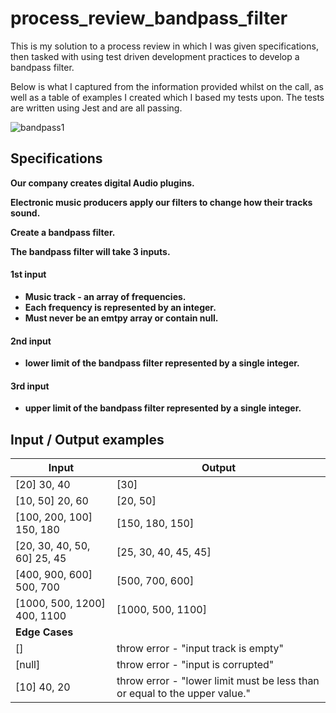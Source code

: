 ﻿# process_review_bandpass_filter

This is my solution to a process review in which I was given specifications, then tasked with using test driven development practices to develop a bandpass filter.

Below is what I captured from the information provided whilst on the call, as well as a table of examples I created which I based my tests upon. The tests are written using Jest and are all passing.

![bandpass1](https://user-images.githubusercontent.com/75075773/121566331-4d9a1680-ca15-11eb-8ddc-59f1bb72634a.jpg)


## Specifications

<strong>
Our company creates digital Audio plugins.

Electronic music producers apply our filters to change how their tracks sound.

Create a bandpass filter.

The bandpass filter will take 3 inputs.

#### 1st input

- Music track - an array of frequencies.
- Each frequency is represented by an integer.
- Must never be an emtpy array or contain null.

#### 2nd input

- lower limit of the bandpass filter represented by a single integer.

#### 3rd input

- upper limit of the bandpass filter represented by a single integer.
  </strong>

## Input / Output examples

| Input                       | Output                                                                     |
| --------------------------- | -------------------------------------------------------------------------- |
| [20] 30, 40                 | [30]                                                                       |
| [10, 50] 20, 60             | [20, 50]                                                                   |
| [100, 200, 100] 150, 180    | [150, 180, 150]                                                            |
| [20, 30, 40, 50, 60] 25, 45 | [25, 30, 40, 45, 45]                                                       |
| [400, 900, 600] 500, 700    | [500, 700, 600]                                                            |
| [1000, 500, 1200] 400, 1100 | [1000, 500, 1100]                                                          |
| <strong>Edge Cases</strong> |                                                                            |
| []                          | throw error - "input track is empty"                                       |
| [null]                      | throw error - "input is corrupted"                                         |
| [10] 40, 20                 | throw error - "lower limit must be less than or equal to the upper value." |

